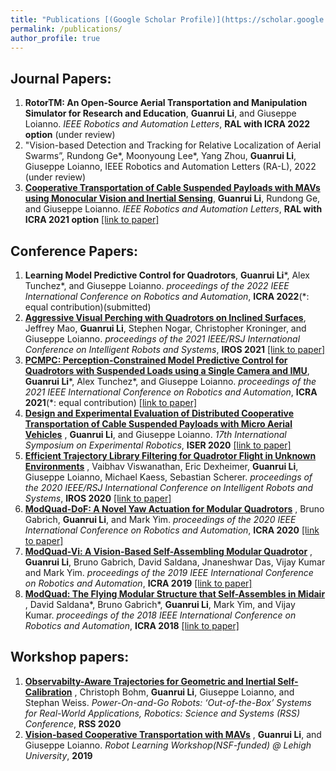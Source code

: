 ```yaml
---
title: "Publications [(Google Scholar Profile)](https://scholar.google.com/citations?hl=en&authuser=1&user=v_bUoRAAAAAJ)"
permalink: /publications/
author_profile: true
---
```

## Journal Papers:
1. <b>RotorTM:  An  Open-Source  Aerial  Transportation  and  Manipulation Simulator  for  Research  and  Education</b>, <b>Guanrui Li</b>, and Giuseppe Loianno. <i>IEEE Robotics and Automation Letters</i>, <b>RAL with ICRA 2022 option</b> (under review)
2. "Vision-based Detection and Tracking for Relative Localization of Aerial Swarms”, Rundong Ge*, Moonyoung Lee*, Yang Zhou, <b>Guanrui Li</b>, Giuseppe Loianno,  IEEE Robotics and Automation Letters (RA-L), 2022 (under review)
3. <b>[Cooperative Transportation of Cable Suspended Payloads with MAVs using Monocular Vision and Inertial Sensing](http://lguanrui.github.io/publications/CoprTrsp2021RAL)</b>, <b>Guanrui Li</b>, Rundong Ge, and Giuseppe Loianno. <i>IEEE Robotics and Automation Letters</i>, <b>RAL with ICRA 2021 option</b> [\[link to paper\]](https://ieeexplore.ieee.org/abstract/document/9376103)

## Conference Papers:

1. <b>Learning  Model  Predictive  Control  for  Quadrotors</b>, <b>Guanrui Li</b>\*, Alex Tunchez\*, and Giuseppe Loianno. <i>proceedings of the 2022 IEEE International Conference on Robotics and Automation</i>, <b>ICRA 2022</b>(\*: equal contribution)(submitted)
2. <b>[Aggressive  Visual  Perching  with  Quadrotors  on  Inclined  Surfaces](http://lguanrui.github.io/publications/PERCH2021IROS)</b>, Jeffrey Mao, <b>Guanrui Li</b>, Stephen Nogar, Christopher Kroninger, and Giuseppe Loianno. <i>proceedings of the 2021 IEEE/RSJ International Conference on Intelligent Robots and Systems</i>, <b>IROS 2021</b> [\[link to paper\]](https://arxiv.org/pdf/2107.11171.pdf)
3. <b>[PCMPC:  Perception-Constrained  Model  Predictive  Control  for Quadrotors  with  Suspended  Loads  using  a  Single  Camera  and  IMU](http://lguanrui.github.io/publications/PCMPC2021ICRA)</b>, <b>Guanrui Li</b>\*, Alex Tunchez\*, and Giuseppe Loianno. <i>proceedings of the 2021 IEEE International Conference on Robotics and Automation</i>, <b>ICRA 2021</b>(\*: equal contribution) [\[link to paper\]](https://arxiv.org/abs/2107.10888)
4. <b>[Design and Experimental Evaluation of Distributed Cooperative Transportation of Cable Suspended Payloads with Micro Aerial Vehicles](http://lguanrui.github.io/publications/CoprTrsp2020ISER)</b> , <b>Guanrui Li</b>, and Giuseppe Loianno. <i>17th International Symposium on Experimental Robotics</i>, <b>ISER 2020</b> [\[link to paper\]](https://link.springer.com/chapter/10.1007/978-3-030-71151-1_3)
5. <b>[Efficient Trajectory Library Filtering for Quadrotor Flight in Unknown Environments](http://lguanrui.github.io/publications/TrajLib2020IROS)</b> , Vaibhav Viswanathan, Eric Dexheimer, <b>Guanrui Li</b>, Giuseppe Loianno, Michael Kaess, Sebastian Scherer. <i>proceedings of the 2020 IEEE/RSJ International Conference on Intelligent Robots and Systems</i>, <b>IROS 2020</b> [\[link to paper\]](https://ieeexplore.ieee.org/document/9341273)
6. <b>[ModQuad-DoF: A Novel Yaw Actuation for Modular Quadrotors](https://ieeexplore.ieee.org/document/9196735)</b> , Bruno Gabrich, <b>Guanrui Li</b>, and Mark Yim. <i>proceedings of the 2020 IEEE International Conference on Robotics and Automation</i>, <b>ICRA 2020</b> [\[link to paper\]](https://ieeexplore.ieee.org/document/9196735)
7. <b>[ModQuad-Vi: A Vision-Based Self-Assembling Modular Quadrotor](http://ieeexplore.ieee.org/document/8794056)</b> , <b>Guanrui Li</b>, Bruno Gabrich, David Saldana, Jnaneshwar Das, Vijay Kumar and Mark Yim. <i>proceedings of the 2019 IEEE International Conference on Robotics and Automation</i>, <b>ICRA 2019</b> [\[link to paper\]](http://ieeexplore.ieee.org/document/8794056)
8. <b>[ModQuad: The Flying Modular Structure that Self-Assembles in Midair](https://ieeexplore.ieee.org/document/8461014)</b> , David Saldana\*, Bruno Gabrich\*, <b>Guanrui Li</b>, Mark Yim, and Vijay Kumar. <i>proceedings of the 2018 IEEE International Conference on Robotics and Automation</i>, <b>ICRA 2018</b> [\[link to paper\]](https://ieeexplore.ieee.org/document/8461014)

## Workshop papers:
1. <b>[Observabilty-Aware Trajectories for Geometric and Inertial Self-Calibration](https://www.aau.at/wp-content/uploads/2020/11/Observabilty-Aware-Trajectories-for-Geometric-and-Inertial-Self-Calibration.pdf)</b> , Christoph Bohm, <b>Guanrui Li</b>, Giuseppe Loianno, and Stephan Weiss. <i>Power-On-and-Go Robots: ‘Out-of-the-Box’ Systems for Real-World Applications, Robotics: Science and Systems (RSS) Conference</i>, <b>RSS 2020</b>
2. <b>[Vision-based Cooperative Transportation with MAVs](http://lguanrui.github.io/publications/paper_list)</b> , <b>Guanrui Li</b>, and Giuseppe Loianno. <i>Robot Learning Workshop(NSF-funded) @ Lehigh University</i>, <b>2019</b>
